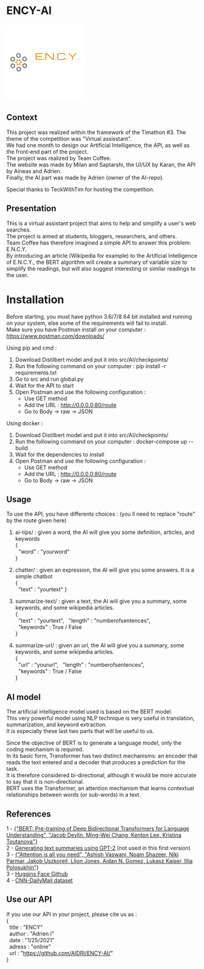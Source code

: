 # ENCY-AI

![ENCY_logo](/assets/ency_logo.png)

## Context

This project was realized within the framework of the Timathon #3. The theme of the competition was "Virtual assisstant".  
We had one month to design our Artificial Intelligence, the API, as well as the front-end part of the project.  
The project was realized by Team Coffee.  
The website was made by Milan and Saptarshi, the UI/UX by Karan, the API by Aineas and Adrien.  
Finally, the AI part was made by Adrien (owner of the AI-repo).  

Special thanks to TeckWithTim for hosting the competition.

## Presentation

This is a virtual assistant project that aims to help and simplify a user's web searches.  
The project is aimed at students, bloggers, researchers, and others.  
Team Coffee has therefore imagined a simple API to answer this problem: E.N.C.Y.  
By introducing an article (Wikipedia for example) to the Artificial Intelligence of E.N.C.Y., the BERT algorithm will create a summary of variable size to simplify the readings, but will also suggest interesting or similar readings to the user.

# Installation
Before starting, you must have python 3.6/7/8 64 bit installed and running on your system, else some of the
requirements will fail to install.  
Make sure you have Postman install on your computer : https://www.postman.com/downloads/

Using pip and cmd :  

1. Download Distilbert model and put it into src/AI/checkpoints/  
2. Run the following command on your computer : pip install -r requirements.txt  
3. Go to src and run global.py  
4. Wait for the API to start  
5. Open Postman and use the following configuration :  
    - Use GET method  
    - Add the URL : http://0.0.0.0:80/route  
    - Go to Body -> raw -> JSON  
    
Using docker :

1. Download Distilbert model and put it into src/AI/checkpoints/  
2. Run the following command on your computer : docker-compose up --build  
3. Wait for the dependencies to install  
4. Open Postman and use the following configuration :  
    - Use GET method  
    - Add the URL : http://0.0.0.0:80/route  
    - Go to Body -> raw -> JSON  

## Usage  

To use the API, you have differents choices : (you ll need to replace "route" by the route given here)  

1. ai-tips/ : given a word, the AI will give you some definition, articles, and keywords  
{  
&nbsp;&nbsp;"word" : "yourword"  
}  

2. chatter/ : given an expression, the AI will give you some answers. It is a simple chatbot  
{  
&nbsp;&nbsp;"text" : "yourtext"
}  

3. summarize-text/ : given a text, the AI will give you a summary, some keywords, and some wikipedia articles.  
{  
&nbsp;&nbsp;"text" : "yourtext",
&nbsp;&nbsp;"length" : "numberofsentences",  
&nbsp;&nbsp;"keywords" : True / False  
}

3. summarize-url/ : given an url, the AI will give you a summary, some keywords, and some wikipedia articles.  
{  
&nbsp;&nbsp;"url" : "yoururl",
&nbsp;&nbsp;"length" : "numberofsentences",  
&nbsp;&nbsp;"keywords" : True / False  
}


## AI model

The artificial intelligence model used is based on the BERT model.  
This very powerful model using NLP technique is very useful in translation, summarization, and keyword extraction.  
It is especially these last two parts that will be useful to us.  

Since the objective of BERT is to generate a language model, only the coding mechanism is required.  
In its basic form, Transformer has two distinct mechanisms: an encoder that reads the text entered and a decoder that produces a prediction for the task.  
It is therefore considered bi-directional, although it would be more accurate to say that it is non-directional.  
BERT uses the Transformer, an attention mechanism that learns contextual relationships between words (or sub-words) in a text.

## References

1 - [{"BERT: Pre-training of Deep Bidirectional Transformers for Language Understanding", "Jacob Devlin, Ming-Wei Chang, Kenton Lee, Kristina Toutanova"}](https://arxiv.org/pdf/1810.04805.pdf)   
2 - [Generating text summaries using GPT-2](https://blog.paperspace.com/generating-text-summaries-gpt-2/) (not used in this first version)  
3 - [{"Attention is all you need", "Ashish Vaswani, Noam Shazeer, Niki Parmar, Jakob Uszkoreit, Llion Jones, Aidan N. Gomez, Lukasz Kaiser, Illia Polosukhin"}](https://arxiv.org/abs/1706.03762)  
3 - [Huggins Face Github](https://github.com/huggingface/transformers)  
4 - [CNN-DailyMail dataset](https://github.com/JafferWilson/Process-Data-of-CNN-DailyMail)  

## Use our API  

If you use our API in your project, please cite us as :  
{  
&nbsp;&nbsp;title : "ENCY"  
&nbsp;&nbsp;author : "Adrien I"  
&nbsp;&nbsp;date : "1/25/2021"  
&nbsp;&nbsp;adress : "online"  
&nbsp;&nbsp;url : "https://github.com/AIDRI/ENCY-AI/"  
}
